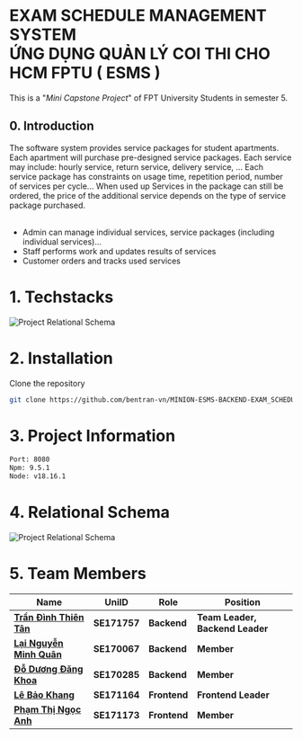 <h1> EXAM SCHEDULE MANAGEMENT SYSTEM <br> ỨNG DỤNG QUẢN LÝ COI THI CHO HCM FPTU  ( ESMS ) </h1>
This is a "<i>Mini Capstone Project</i>" of FPT University Students in semester 5.<br>

<h2>0. Introduction</h2>
The software system provides service packages for student apartments. Each apartment will purchase pre-designed service packages. Each service may include: hourly service, return service, delivery service, ... Each service package has constraints on usage time, repetition period, number of services per cycle... When used up Services in the package can still be ordered, the price of the additional service depends on the type of service package purchased.<br></br>


- Admin can manage individual services, service packages (including individual services)...
- Staff performs work and updates results of services
- Customer orders and tracks used services
# 1. Techstacks

![Project Relational Schema](https://drive.google.com/uc?id=1TcefZxtdhIYq-qBHkBRXReuckMjZnzwE)

# 2. Installation

Clone the repository
```sh
git clone https://github.com/bentran-vn/MINION-ESMS-BACKEND-EXAM_SCHEDULE_MANAGEMENT_SYSTEM.git
```

# 3. Project Information

```sh
Port: 8080
Npm: 9.5.1
Node: v18.16.1
```

# 4. Relational Schema
![Project Relational Schema](https://drive.google.com/uc?id=1neYrND8E90t6hB1EgC9ICQV2IgRseHyf)

# 5. Team Members

| Name                    	| UniID      	| Role      	| Position                      	|
|-------------------------	|------------	|------------	|-------------------------------	|
| [**Trần Đình Thiên Tân**](https://github.com/bentran-vn) 	| **SE171757** 	| **Backend** 	| **Team Leader, Backend Leader** 	|
| [**Lại Nguyễn Minh Quân**](https://github.com/jeffySE29) | **SE170067** 	| **Backend** 	| **Member**                    	|
| [**Đỗ Dương Đăng Khoa**](https://github.com/KhoaHocMai113)  	| **SE170285** 	| **Backend** 	| **Member**                    	|
| [**Lê Bảo Khang**](https://github.com/kle1603)        	| **SE171164** 	| **Frontend** | **Frontend Leader**           	|
| [**Phạm Thị Ngọc Anh**](https://github.com/lachimo)   	| **SE171173** 	| **Frontend** | **Member**                    	|




